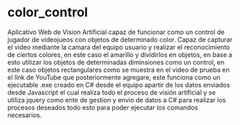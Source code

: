 # color_control
Aplicativo Web de Vision Artificial capaz de funcionar como un control de jugador de videojueos con objetos de determinado color.
Capaz de capturar el video mediante la camara del equipo usuario y realizar el reconocimiento de ciertos colores, en este caso el amarillo y dividirlos en objetos, 
en base a esto utilizar los objetos de determinadas diminsiones como un control, en este caso objetos rectangulares como se muestra en el video de prueba en el link
de YouTube que posteriormente agregare, este funciona como un ejecutable .exe creado en C# desde el equipo apartir de los datos enviados desde Javascript el cual realiza
todo el proceso de visión artificial y se utiliza jquery como ente de gestion y envio de datos a C# para realizar los procesos deseados todo esto para poder 
ejecutar los comandos necesarios.
